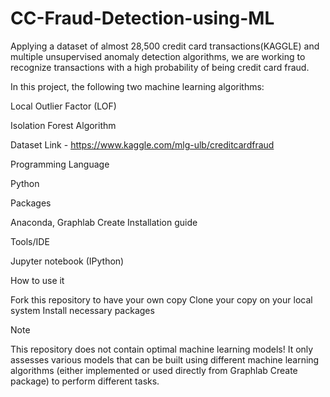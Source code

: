 # CC-Fraud-Detection-using-ML

Applying a dataset of almost 28,500 credit card transactions(KAGGLE) and multiple unsupervised anomaly detection algorithms, we are working to recognize transactions with a high probability of being credit card fraud.   

In this project, the following two machine learning algorithms:  

Local Outlier Factor (LOF)

Isolation Forest Algorithm


Dataset Link - https://www.kaggle.com/mlg-ulb/creditcardfraud

Programming Language

Python



Packages

Anaconda, Graphlab Create Installation guide



Tools/IDE

Jupyter notebook (IPython)



How to use it

Fork this repository to have your own copy
Clone your copy on your local system
Install necessary packages


Note

This repository does not contain optimal machine learning models! It only assesses various models that can be built using different machine learning algorithms (either implemented or used directly from Graphlab Create package) to perform different tasks.
